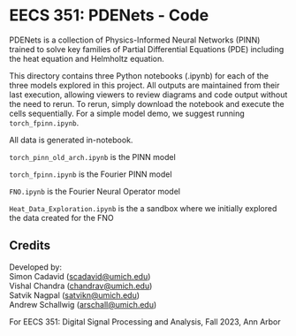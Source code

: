 # EECS 351: PDENets - Code
PDENets is a collection of Physics-Informed Neural Networks (PINN) trained to solve key families of Partial Differential Equations (PDE) including the heat equation and Helmholtz equation.

This directory contains three Python notebooks (.ipynb) for each of the three models explored in this project. All outputs are maintained from their last execution, allowing viewers to review diagrams and code output without the need to rerun. To rerun, simply download the notebook and execute the cells sequentially. For a simple model demo, we suggest running `torch_fpinn.ipynb`. 

All data is generated in-notebook.

`torch_pinn_old_arch.ipynb` is the PINN model

`torch_fpinn.ipynb` is the Fourier PINN model

`FNO.ipynb` is the Fourier Neural Operator model

`Heat_Data_Exploration.ipynb` is the a sandbox where we initially explored the data created for the FNO

## Credits
Developed by:\
Simon Cadavid (scadavid@umich.edu)\
Vishal Chandra (chandrav@umich.edu)\
Satvik Nagpal (satvikn@umich.edu)\
Andrew Schallwig (arschall@umich.edu)

For EECS 351: Digital Signal Processing and Analysis, Fall 2023, Ann Arbor
